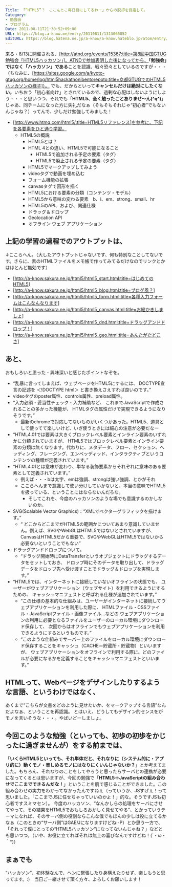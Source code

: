 ```yaml
---
Title: 「“HTML5”？　ここんとこ毎日目にしてるわー」からの脱却を目指して。
Category:
- 勉強会
- プログラム
Date: 2011-08-11T21:30:52+09:00
URL: https://blog.a-know.me/entry/20110811/1313065852
EditURL: https://blog.hatena.ne.jp/a-know/a-know.hateblo.jp/atom/entry/12921228815727979507
---
```


来る・8/13に開催される、[http://atnd.org/events/15367:title=第8回中国GTUG勉強会「HTML5ハッカソン」]。ATNDで参加表明した後になってから、<span class="deco" style="font-weight:bold;">「勉強会」ではなく「ハッカソン」である</span>ことを認識、戦々恐々としているのですが・・・（ちなみに、[https://sites.google.com/a/kyoto-gtug.org/home/log/html5hackathonibentorepoto:title=京都GTUGでのHTML5ハッカソンの様子]）。
でも、だからといって<span class="deco" style="font-weight:bold;">キャンセルだけは絶対にしたくない</span>。いちおう「初心者向け」とされているので、過剰な心配はしないようにしよう・・・と思いつつ、それでも「<span class="deco" style="font-weight:bold;">HTML5、全く触ったことありませ〜ん(^q^)</span>」じゃあ、同チームになった方に失礼だなぁ（そもそもそれじゃ“初心者”でもないんじゃね？）ってんで、少しだけ勉強してみました！



- [http://www.htmq.com/html5/:title=HTML5リファレンス]を参考に、下記を各要素をひと通り学習。
    - HTML5の概説
        - HTML5とは？
        - HTML 4との違い、HTML5で可能になること
            - HTML5で追加される予定の要素（タグ）
            - HTML5で廃止される予定の要素（タグ）
        - HTML5でマークアップしてみよう
        - videoタグで動画を埋め込む
        - フォーム機能の拡張
        - canvasタグで図形を描く
        - HTML5における要素の分類（コンテンツ・モデル）
        - HTML5から意味の変わる要素　b、i、em、strong、small、hr
        - HTML5のAPI、および、関連仕様
        - ドラッグ＆ドロップ
        - Geolocation API
        - オフライン ウェブ アプリケーション



## 上記の学習の過程でのアウトプットは、
↓ここらへん。（大したアウトプットじゃないです、何も特別なことしてないです。さらに、素のHTMLファイルをメモ帳で作ってみてるだけなのでリンクとかはほとんど無効です）

- [http://a-know.sakura.ne.jp/html5/html5_start.html:title=はじめてのHTML5]
- [http://a-know.sakura.ne.jp/html5/html5_blog.html:title=ブログ風？]
- [http://a-know.sakura.ne.jp/html5/html5_form.html:title=各種入力フォームはこんなんなります]
- [http://a-know.sakura.ne.jp/html5/html5_canvas.html:title=お絵かきしましょ]
- [http://a-know.sakura.ne.jp/html5/html5_dnd.html:title=ドラッグアンドドロップ！]
- [http://a-know.sakura.ne.jp/html5/html5_geo.html:title=あんたがたどこさ]



## あと、
おもしろいと思った・興味深いと感じたポイントなぞを。

- “乱暴に言ってしまえば、ウェブページをHTML5にするには、 DOCTYPE宣言の記述を ＜!DOCTYPE html＞ と書き換えさえすれば良いのです。”
- videoタグのposter属性、controls属性、preload属性。
- “入力必須・妥当性チェック・入力補助など、 これまでJavaScriptで作成されることの多かった機能が、 HTMLタグの属性だけで実現できるようになりそうです。”
    - 最新のchromeで対応してないものがいくつかあった。HTML5、道具として使ってて楽しいけど、いざ使うときには細心の注意が必要だなー
- “HTML4.01では要素は大きくブロックレベル要素とインライン要素のいずれかに分類されていますが、 HTML5ではブロックレベル要素とインライン要素の分類は無くなります。代わりに、メタデータ、フロー、セクション、ヘッディング、フレージング、エンベッディッド、インタラクティブというコンテンツの種類が定義されています。”
- “HTML4.01とは意味が変わり、単なる装飾要素からそれぞれに意味のある要素として定義されています。”
    - 例えば・・・bは太字、emは強調、strongは強い強調、とかがそれ
    - ここらへんまで意識して使い分けしていかないと、本当の意味でHTML5を扱っている、ということにはならないんだろな。
        - そしてこれを、今度のハッカソンのような場でも意識するのかしないのか。
- SVG(Scalable Vector Graphics)：“XMLでベクターグラフィックを描けます。”
    - “ どこからどこまでがHTML5の範囲かについてあまり意識していません。例えば、SVGやWebGLはHTML5ではないとされていますが、CanvasはHTML5だから重要で、SVGやWebGLはHTML5ではないから必要ないということでもない”
- ドラッグアンドドロップについて。
    - “ドラッグ開始時にDataTransferというオブジェクトにドラッグするデータをセットしておき、 ドロップ時にそのデータを取り出して、ドラッグデータをドロップ先へ受け渡すことでドラッグ＆ドロップを実現します。”
- “HTML5では、インターネットに接続していないオフラインの状態でも、 ユーザーがウェブアプリケーション（ウェブサイト）を利用できるようにするための、 キャッシュマニフェストと呼ばれる仕様が追加されています。”
    - “この仕様の基本的な仕組みは、ユーザーがインターネットに接続してウェブアプリケーションを利用した際に、 HTMLファイル・CSSファイル・JavaScriptファイル・画像ファイル…などの ウェブアプリケーションの利用に必要となるファイルをユーザーのローカル環境にダウンロード保存して、 次回からはオフラインでもウェブアプリケーションを利用できるようにするというものです。”
    - “このような仕組みでサーバー上のファイルをローカル環境にダウンロード保存することをキャッシュ（CACHE＝貯蔵所・貯蔵物）といいますが、 ウェブアプリケーションをオフラインで利用する際に、どのファイルが必要になるかを定義することをキャッシュマニフェストといいます。”



## HTMLって、Webページをデザインしたりするような言語、というわけではなく、
あくまで“こちらが文書をどのように見せたいか、をマークアップする言語”なんだよなぁ、ということを再認識。
とはいえ、どうしてもデザイン的センスをがモノを言いそうな・・・。やばいどーしましょ。



## 今回このような勉強（といっても、初歩の初歩をかじったに過ぎませんが）をする前までは、
「<span class="deco" style="font-weight:bold;">いくらHTML5といっても、それ単体だと、それなりに（システム的に・アプリ的に）動くモノ・楽しめるモノにはなりにくいんじゃないか？</span>」とか考えてました。もちろん、それなりのことをしてやろうと思ったらサーバとの連携が必要になってくるとは思いますが、今回の勉強で「<span class="deco" style="font-weight:bold;">HTML5＋JavaScriptの組み合わせでここまでできるんだな！</span>」ということを肌で感じることができました。この組み合わせの実力をわかってなかったんですねぇ（っていうか、JSすげぇ！って思いました。「ここまでJSに任せちゃっていいのかよ！」的な。そうですJSも初心者ですスミマセン）。
今度のハッカソン、“なんかしらの処理をサーバにさせてやって、その結果をHTML5でおもしろおかしく見せてやる”、とかっていうテーマになれば、そのサーバ側の役割ならこんな僕でもほんの少しは役に立てるかなぁ（このときの“サーバ側”はGAE/Jになりますけどね:-P）とか思う一方で、「それって僕にとっての“HTML5ハッカソン”になってないんじゃね？」などとも思いつつ。（いや、お役に立てればそれは無上の喜びなんですけどね！(´・ω・｀*)）



## まぁでも
“ハッカソン”、初体験なんで、ヘンに緊張したり身構えたりせず、楽しもうと思ってます。:)　当日ご一緒させて頂く方々、よろしくお願いします！


<script src="https://moshi-moshi.moshimo.works/moshimoshi/a_know_blog/20110811-1313065852?title=%E3%80%8C%E2%80%9CHTML5%E2%80%9D%EF%BC%9F%E3%80%80%E3%81%93%E3%81%93%E3%82%93%E3%81%A8%E3%81%93%E6%AF%8E%E6%97%A5%E7%9B%AE%E3%81%AB%E3%81%97%E3%81%A6%E3%82%8B%E3%82%8F%E3%83%BC%E3%80%8D%E3%81%8B%E3%82%89%E3%81%AE%E8%84%B1%E5%8D%B4%E3%82%92%E7%9B%AE%E6%8C%87%E3%81%97%E3%81%A6%E3%80%82"></script>
